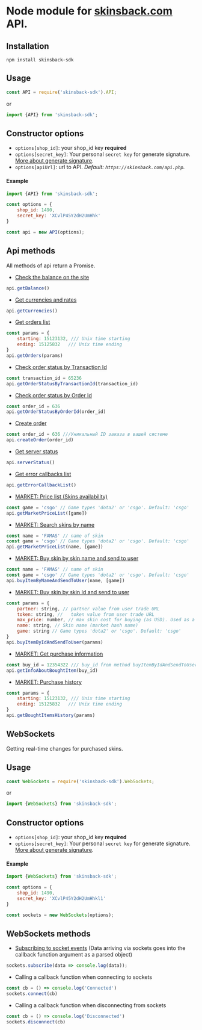 # Node module for [skinsback.com](https://skinsback.com) API.
## Installation

`npm install skinsback-sdk`

## Usage
```javascript
const API = require('skinsback-sdk').API;
```
or
```javascript
import {API} from 'skinsback-sdk';
````
## Constructor options

- `options[shop_id]`: your shop_id key **required**
- `options[secret_key]`: Your personal `secret key` for generate signature. [More about generate signature](https://skinsback.com/profile.php?act=api&item=signature).
- `options[apiUrl]`: url to API. *Default: `https://skinsback.com/api.php`.*

#### Example
```javascript
import {API} from 'skinsback-sdk';

const options = {
    shop_id: 1490,
    secret_key: 'XCvlP45Y2dH2UmHhk'
}

const api = new API(options);
```

## Api methods
All methods of api return a Promise.
* [Check the balance on the site](https://skinsback.com/profile.php?act=api&item=balance) 
```javascript
api.getBalance() 
```
* [Get currencies and rates](https://skinsback.com/profile.php?act=api&item=currencies) 
```javascript
api.getCurrencies() 
```
* [Get orders list](https://skinsback.com/profile.php?act=api&item=orders) 
```javascript
const params = {
    starting: 15123132, /// Unix time starting
    ending: 15125832   /// Unix time ending
}
api.getOrders(params) 
```
* [Check order status by Transaction Id](https://skinsback.com/profile.php?act=api&item=orderstatus) 
```javascript
const transaction_id = 65236
api.getOrderStatusByTransactionId(transaction_id) 
```
* [Check order status by Order Id](https://skinsback.com/profile.php?act=api&item=orderstatus) 
```javascript
const order_id = 636
api.getOrderStatusByOrderId(order_id) 
```
* [Create order](https://skinsback.com/profile.php?act=api&item=createorder) 
```javascript
const order_id = 636 ///Уникальный ID заказа в вашей системе
api.createOrder(order_id) 
```
* [Get server status](https://skinsback.com/profile.php?act=api&item=status) 
```javascript
api.serverStatus() 
```
* [Get error callbacks list](https://skinsback.com/profile.php?act=api&item=callback_errors) 
```javascript
api.getErrorCallbackList() 
```
* [MARKET: Price list (Skins availability)](https://skinsback.com/profile.php?act=api&item=market_pricelist) 
```javascript
const game = 'csgo' // Game types 'dota2' or 'csgo'. Default: 'csgo'
api.getMarketPriceList([game]) 
```
* [MARKET: Search skins by name](https://skinsback.com/profile.php?act=api&item=market_search) 
```javascript
const name = 'FAMAS' // name of skin
const game = 'csgo' // Game types 'dota2' or 'csgo'. Default: 'csgo'
api.getMarketPriceList(name, [game]) 
```
* [MARKET: Buy skin by skin name and send to user](https://skinsback.com/profile.php?act=api&item=market_buy) 
```javascript
const name = 'FAMAS' // name of skin
const game = 'csgo' // Game types 'dota2' or 'csgo'. Default: 'csgo'
api.buyItemByNameAndSendToUser(name, [game]) 
```
* [MARKET: Buy skin by skin Id and send to user](https://skinsback.com/profile.php?act=api&item=market_buy) 
```javascript
const params = {
    partner: string, // partner value from user trade URL
    token: string, //   token value from user trade URL
    max_price: number, // max skin cost for buying (as USD). Used as a cost limiter.
    name: string, // Skin name (market hash name)
    game: string // Game types 'dota2' or 'csgo'. Default: 'csgo'
}
api.buyItemByIdAndSendToUser(params) 
```
* [MARKET: Get purchase information](https://skinsback.com/profile.php?act=api&item=market_getinfo) 
```javascript
const buy_id = 12354322 /// buy_id from method buyItemByIdAndSendToUser or buyItemByNameAndSendToUser
api.getInfoAboutBoughtItem(buy_id) 
```
* [MARKET: Purchase history](https://skinsback.com/profile.php?act=api&item=market_history) 
```javascript
const params = {
    starting: 15123132, /// Unix time starting
    ending: 15125832   /// Unix time ending
}
api.getBoughtItemsHistory(params) 
```

## WebSockets
Getting real-time changes for purchased skins.

## Usage
```javascript
const WebSockets = require('skinsback-sdk').WebSockets;
```
or
```javascript
import {WebSockets} from 'skinsback-sdk';
````
## Constructor options

- `options[shop_id]`: your shop_id key **required**
- `options[secret_key]`: Your personal `secret key` for generate signature. [More about generate signature](https://skinsback.com/profile.php?act=api&item=market_websocket).

#### Example
```javascript
import {WebSockets} from 'skinsback-sdk';

const options = {
    shop_id: 1490,
    secret_key: 'XCvlP45Y2dH2UmHhkl1'
}

const sockets = new WebSockets(options);
```
## WebSockets methods
* [Subscribing to socket events](https://skinsback.com/profile.php?act=api&item=market_websocket)
(Data arriving via sockets goes into the callback function argument as a parsed object)
```javascript
sockets.subscribe(data => console.log(data));
```
* Calling a callback function when connecting to sockets
```javascript
const cb = () => console.log('Connected')
sockets.connect(cb) 
```
* Calling a callback function when disconnecting from sockets 
```javascript
const cb = () => console.log('Disconnected')
sockets.disconnect(cb)
```
